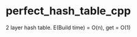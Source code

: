 perfect_hash_table_cpp
======================

2 layer hash table. E(Build time) = O(n), get = O(1)
